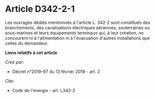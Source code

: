 # Article D342-2-1

Les ouvrages dédiés mentionnés à l'article L. 342-2 sont constitués des branchements, des canalisations électriques
aériennes, souterraines ou sous-marines et leurs équipements terminaux qui, à leur création, ne concourent ni à
l'alimentation ni à l'évacuation d'autres installations que celles du demandeur.

**Liens relatifs à cet article**

_Créé par_:

  - Décret n°2019-97 du 13 février 2019 - art. 2

_Cite_:

  - Code de l'énergie - art. L342-2
